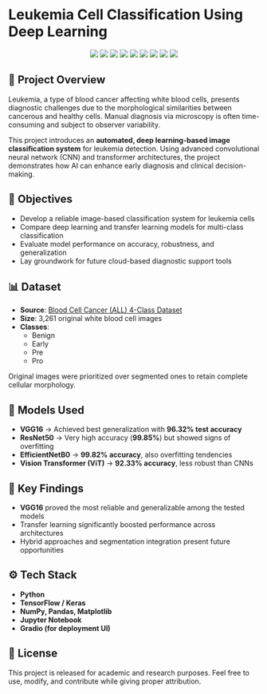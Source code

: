 # Leukemia Cell Classification Using Deep Learning

<p align="center">
  <img src="https://img.shields.io/badge/Google%20Colab-F9AB00?style=for-the-badge&logo=googlecolab&logoColor=white" />
  <img src="https://img.shields.io/badge/Kaggle-20BEFF?style=for-the-badge&logo=kaggle&logoColor=white" />
  <img src="https://img.shields.io/badge/Python-3776AB?style=for-the-badge&logo=python&logoColor=white" />
  <img src="https://img.shields.io/badge/TensorFlow-FF6F00?style=for-the-badge&logo=tensorflow&logoColor=white" />
  <img src="https://img.shields.io/badge/Numpy-013243?style=for-the-badge&logo=numpy&logoColor=white" />
  <img src="https://img.shields.io/badge/Pandas-150458?style=for-the-badge&logo=pandas&logoColor=white" />
  <img src="https://img.shields.io/badge/Keras-D00000?style=for-the-badge&logo=keras&logoColor=white" />
  <img src="https://img.shields.io/badge/Matplotlib-11557C?style=for-the-badge&logo=plotly&logoColor=white" />
  <img src="https://img.shields.io/badge/Gradio-FF6F91?style=for-the-badge&logo=gradio&logoColor=white" />
</p>

## 📌 Project Overview
Leukemia, a type of blood cancer affecting white blood cells, presents diagnostic challenges due to the morphological similarities between cancerous and healthy cells. Manual diagnosis via microscopy is often time-consuming and subject to observer variability.  

This project introduces an **automated, deep learning-based image classification system** for leukemia detection. Using advanced convolutional neural network (CNN) and transformer architectures, the project demonstrates how AI can enhance early diagnosis and clinical decision-making.

## 🔬 Objectives
- Develop a reliable image-based classification system for leukemia cells  
- Compare deep learning and transfer learning models for multi-class classification  
- Evaluate model performance on accuracy, robustness, and generalization  
- Lay groundwork for future cloud-based diagnostic support tools  

## 📊 Dataset
- **Source**: [Blood Cell Cancer (ALL) 4-Class Dataset](https://www.kaggle.com/datasets/mohammadamireshraghi/blood-cell-cancer-all-4class)  
- **Size**: 3,261 original white blood cell images  
- **Classes**:  
  - Benign  
  - Early  
  - Pre  
  - Pro  

Original images were prioritized over segmented ones to retain complete cellular morphology.  

## 🧠 Models Used
- **VGG16** → Achieved best generalization with **96.32% test accuracy**  
- **ResNet50** → Very high accuracy (**99.85%**) but showed signs of overfitting  
- **EfficientNetB0** → **99.82% accuracy**, also overfitting tendencies  
- **Vision Transformer (ViT)** → **92.33% accuracy**, less robust than CNNs  

## 🚀 Key Findings
- **VGG16** proved the most reliable and generalizable among the tested models  
- Transfer learning significantly boosted performance across architectures  
- Hybrid approaches and segmentation integration present future opportunities  

## ⚙️ Tech Stack
- **Python**  
- **TensorFlow / Keras**  
- **NumPy, Pandas, Matplotlib**  
- **Jupyter Notebook**  
- **Gradio (for deployment UI)**  

## 📜 License
This project is released for academic and research purposes. Feel free to use, modify, and contribute while giving proper attribution.
```

